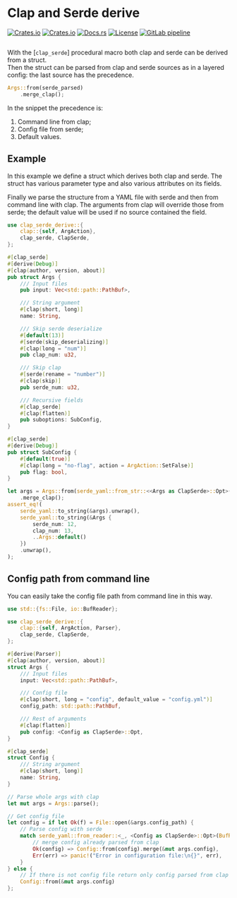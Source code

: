 # Clap and Serde derive

[![Crates.io](https://img.shields.io/crates/v/clap-serde-derive?style=flat-square&logo=rust)](https://crates.io/crates/clap-serde-derive)
[![Crates.io](https://img.shields.io/crates/d/clap-serde-derive?style=flat-square&logo=rust)](https://crates.io/crates/clap-serde-derive)
[![Docs.rs](https://img.shields.io/badge/docs.rs-clap--serde--derive-1234?style=flat-square&logo=docs.rs)](https://docs.rs/clap-serde-derive)
[![License](https://img.shields.io/gitlab/license/DPDmancul/clap-serde-derive?color=brightgreen&style=flat-square&logo=gnu)](https://gitlab.com/DPDmancul/clap-serde-derive/-/blob/main/LICENSE.md)
[![GitLab pipeline](https://img.shields.io/gitlab/pipeline/DPDmancul/clap-serde-derive/main?label=tests&style=flat-square&logo=gitlab)](https://gitlab.com/DPDmancul/clap-serde-derive/builds)

<center>
    <img alt="" src="https://gitlab.com/DPDmancul/clap-serde-derive/-/raw/main/assets/logo.svg" />
</center>

With the [`clap_serde`] procedural macro both clap and serde can be derived from a struct.  
Then the struct can be parsed from clap and serde sources as in a layered config: the last
source has the precedence.

```rust ignore
Args::from(serde_parsed)
    .merge_clap();
```

In the snippet the precedence is:

1. Command line from clap;
2. Config file from serde;
3. Default values.

## Example

In this example we define a struct which derives both clap and serde.
The struct has various parameter type and also various attributes on its fields.

Finally we parse the structure from a YAML file with serde and then from command line with
clap. The arguments from clap will override those from serde; the default value will be used if
no source contained the field.

```rust
use clap_serde_derive::{
    clap::{self, ArgAction},
    clap_serde, ClapSerde,
};

#[clap_serde]
#[derive(Debug)]
#[clap(author, version, about)]
pub struct Args {
    /// Input files
    pub input: Vec<std::path::PathBuf>,

    /// String argument
    #[clap(short, long)]
    name: String,

    /// Skip serde deserialize
    #[default(13)]
    #[serde(skip_deserializing)]
    #[clap(long = "num")]
    pub clap_num: u32,

    /// Skip clap
    #[serde(rename = "number")]
    #[clap(skip)]
    pub serde_num: u32,

    /// Recursive fields
    #[clap_serde]
    #[clap(flatten)]
    pub suboptions: SubConfig,
}

#[clap_serde]
#[derive(Debug)]
pub struct SubConfig {
    #[default(true)]
    #[clap(long = "no-flag", action = ArgAction::SetFalse)]
    pub flag: bool,
}

let args = Args::from(serde_yaml::from_str::<<Args as ClapSerde>::Opt>("number: 12").unwrap())
    .merge_clap();
assert_eq!(
    serde_yaml::to_string(&args).unwrap(),
    serde_yaml::to_string(&Args {
        serde_num: 12,
        clap_num: 13,
        ..Args::default()
    })
    .unwrap(),
);
```

## Config path from command line

You can easily take the config file path from command line in this way.

```rust
use std::{fs::File, io::BufReader};

use clap_serde_derive::{
    clap::{self, ArgAction, Parser},
    clap_serde, ClapSerde,
};

#[derive(Parser)]
#[clap(author, version, about)]
struct Args {
    /// Input files
    input: Vec<std::path::PathBuf>,

    /// Config file
    #[clap(short, long = "config", default_value = "config.yml")]
    config_path: std::path::PathBuf,

    /// Rest of arguments
    #[clap(flatten)]
    pub config: <Config as ClapSerde>::Opt,
}

#[clap_serde]
struct Config {
    /// String argument
    #[clap(short, long)]
    name: String,
}

// Parse whole args with clap
let mut args = Args::parse();

// Get config file
let config = if let Ok(f) = File::open(&args.config_path) {
    // Parse config with serde
    match serde_yaml::from_reader::<_, <Config as ClapSerde>::Opt>(BufReader::new(f)) {
        // merge config already parsed from clap
        Ok(config) => Config::from(config).merge(&mut args.config),
        Err(err) => panic!("Error in configuration file:\n{}", err),
    }
} else {
    // If there is not config file return only config parsed from clap
    Config::from(&mut args.config)
};
```
